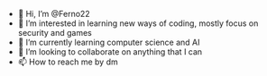 - 👋 Hi, I’m @Ferno22
- 👀 I’m interested in learning new ways of coding, mostly focus on security and games
- 🌱 I’m currently learning computer science and AI
- 💞️ I’m looking to collaborate on anything that I can
- 📫 How to reach me by dm

<!---
Ferno22/Ferno22 is a ✨ special ✨ repository because its `README.md` (this file) appears on your GitHub profile.
You can click the Preview link to take a look at your changes.
--->
